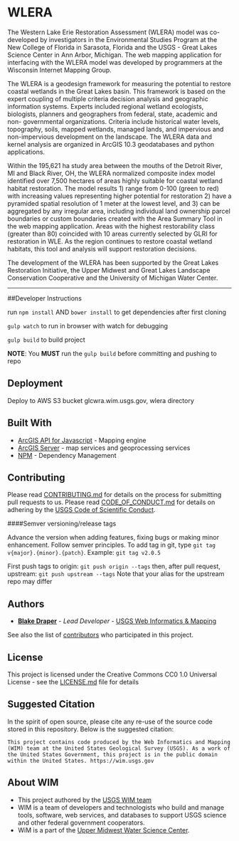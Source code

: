# WLERA

The Western Lake Erie Restoration Assessment (WLERA) model was co-developed by investigators in the Environmental Studies Program at the New College of Florida in Sarasota, Florida and the USGS - Great Lakes Science Center in Ann Arbor, Michigan. The web mapping application for interfacing with the WLERA model was developed by programmers at the Wisconsin Internet Mapping Group.

The WLERA is a geodesign framework for measuring the potential to restore coastal wetlands in the Great Lakes basin. This framework is based on the expert coupling of multiple criteria decision analysis and geographic information systems. Experts included regional wetland ecologists, biologists, planners and geographers from federal, state, academic and non- governmental organizations. Criteria include historical water levels, topography, soils, mapped wetlands, managed lands, and impervious and non-impervious development on the landscape. The WLERA data and kernel analysis are organized in ArcGIS 10.3 geodatabases and python applications.

Within the 195,621 ha study area between the mouths of the Detroit River, MI and Black River, OH, the WLERA normalized composite index model identified over 7,500 hectares of areas highly suitable for coastal wetland habitat restoration. The model results 1) range from 0-100 (green to red) with increasing values representing higher potential for restoration 2) have a pyramided spatial resolution of 1 meter at the lowest level, and 3) can be aggregated by any irregular area, including individual land ownership parcel boundaries or custom boundaries created with the Area Summary Tool in the web mapping application. Areas with the highest restorability class (greater than 80) coincided with 10 areas currently selected by GLRI for restoration in WLE. As the region continues to restore coastal wetland habitats, this tool and analysis will support restoration decisions.

The development of the WLERA has been supported by the Great Lakes Restoration Initiative, the Upper Midwest and Great Lakes Landscape Conservation Cooperative and the University of Michigan Water Center.
___
##Developer Instructions

run `npm install` AND `bower install` to get dependencies after first cloning

`gulp watch` to run in browser with watch for debugging

`gulp build` to build project

**NOTE**: You **MUST** run the `gulp build` before committing and pushing to repo

## Deployment

Deploy to AWS S3 bucket glcwra.wim.usgs.gov, wlera directory

## Built With

* [ArcGIS API for Javascript](https://developers.arcgis.com/javascript/) - Mapping engine
* [ArcGIS Server](http://server.arcgis.com/en/) - map services and geoprocessing services
* [NPM](https://www.npmjs.com/) - Dependency Management

## Contributing

Please read [CONTRIBUTING.md]() for details on the process for submitting pull requests to us. Please read [CODE_OF_CONDUCT.md]() for details on adhering by the [USGS Code of Scientific Conduct](https://www2.usgs.gov/fsp/fsp_code_of_scientific_conduct.asp).

####Semver versioning/release tags

Advance the version when adding features, fixing bugs or making minor enhancement. Follow semver principles. To add tag in git,  type `git tag v{major}.{minor}.{patch}`. Example: `git tag v2.0.5`

First push tags to origin: `git push origin --tags` then, after pull request, upstream: `git push upstream --tags`  Note that your alias for the upstream repo may differ

## Authors

* **[Blake Draper](https://www.usgs.gov/staff-profiles/blake-a-draper)**  - *Lead Developer* - [USGS Web Informatics & Mapping](https://wim.usgs.gov/)


See also the list of [contributors](https://github.com/USGS-WiM/WLERA/graphs/contributors) who participated in this project.

## License

This project is licensed under the Creative Commons CC0 1.0 Universal License - see the [LICENSE.md](LICENSE.md) file for details

## Suggested Citation
In the spirit of open source, please cite any re-use of the source code stored in this repository. Below is the suggested citation:

`This project contains code produced by the Web Informatics and Mapping (WIM) team at the United States Geological Survey (USGS). As a work of the United States Government, this project is in the public domain within the United States. https://wim.usgs.gov`


## About WIM
* This project authored by the [USGS WIM team](https://wim.usgs.gov)
* WIM is a team of developers and technologists who build and manage tools, software, web services, and databases to support USGS science and other federal government cooperators.
* WiM is a part of the [Upper Midwest Water Science Center](https://www.usgs.gov/centers/wisconsin-water-science-center).
